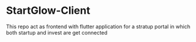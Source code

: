 # StartGlow-Client
This repo act as frontend with flutter application for a stratup portal in which both startup and invest are get connected
